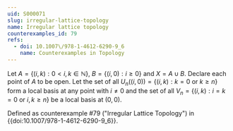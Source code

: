```yaml
---
uid: S000071
slug: irregular-lattice-topology
name: Irregular lattice topology
counterexamples_id: 79
refs:
  - doi: 10.1007\/978-1-4612-6290-9_6
    name: Counterexamples in Topology
---
```

Let $A = \{(i,k) : 0 < i,k \in \mathbb{N}\}$, $B = \{(i,0) : i \geq 0\}$ and $X = A \cup B$. Declare each point of $A$ to be open. Let the set of all $U_n((i,0)) = \{(i,k) : k=0$ or $k \geq n\}$ form a local basis at any point with $i \neq 0$ and the set of all $V_n = \{(i,k) : i=k=0$ or $i,k\geq n\}$ be a local basis at $(0,0)$.

Defined as counterexample #79 ("Irregular Lattice Topology")
in {{doi:10.1007\/978-1-4612-6290-9_6}}.
